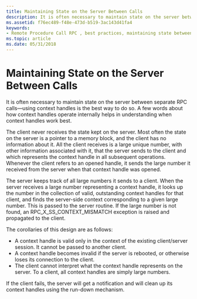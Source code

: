 ```yaml
---
title: Maintaining State on the Server Between Calls
description: It is often necessary to maintain state on the server between separate RPC calls \ 8212;using context handles is the best way to do so. A few words about how context handles operate internally helps in understanding when context handles work best.
ms.assetid: f76ec489-f48e-473d-b519-3ac143d41fa4
keywords:
- Remote Procedure Call RPC , best practices, maintaining state between calls
ms.topic: article
ms.date: 05/31/2018
---
```


# Maintaining State on the Server Between Calls

It is often necessary to maintain state on the server between separate RPC calls—using context handles is the best way to do so. A few words about how context handles operate internally helps in understanding when context handles work best.

The client never receives the state kept on the server. Most often the state on the server is a pointer to a memory block, and the client has no information about it. All the client receives is a large unique number, with other information associated with it, that the server sends to the client and which represents the context handle in all subsequent operations. Whenever the client refers to an opened handle, it sends the large number it received from the server when that context handle was opened.

The server keeps track of all large numbers it sends to a client. When the server receives a large number representing a context handle, it looks up the number in the collection of valid, outstanding context handles for that client, and finds the server-side context corresponding to a given large number. This is passed to the server routine. If the large number is not found, an RPC\_X\_SS\_CONTEXT\_MISMATCH exception is raised and propagated to the client.

The corollaries of this design are as follows:

-   A context handle is valid only in the context of the existing client/server session. It cannot be passed to another client.
-   A context handle becomes invalid if the server is rebooted, or otherwise loses its connection to the client.
-   The client cannot interpret what the context handle represents on the server. To a client, all context handles are simply large numbers.

If the client fails, the server will get a notification and will clean up its context handles using the run-down mechanism.

 

 





